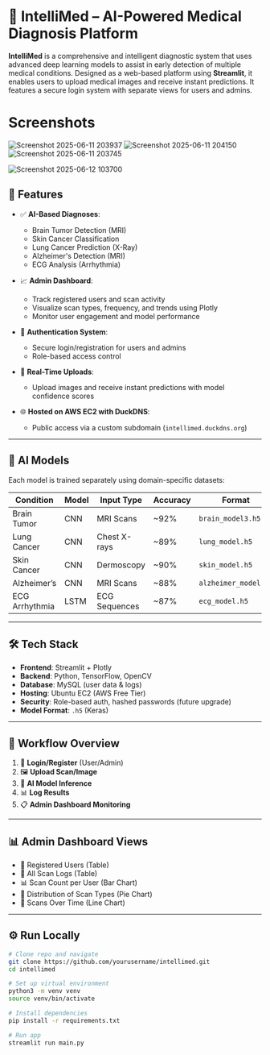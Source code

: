 # 🧠 IntelliMed – AI-Powered Medical Diagnosis Platform

**IntelliMed** is a comprehensive and intelligent diagnostic system that uses advanced deep learning models to assist in early detection of multiple medical conditions. Designed as a web-based platform using **Streamlit**, it enables users to upload medical images and receive instant predictions. It features a secure login system with separate views for users and admins.
# Screenshots
![Screenshot 2025-06-11 203937](https://github.com/user-attachments/assets/eb9256a4-5fe5-4ac0-92b7-d5fa33e0c9d1)
![Screenshot 2025-06-11 204150](https://github.com/user-attachments/assets/3f106b4c-408a-4053-ad49-f3f5001448eb)
![Screenshot 2025-06-11 203745](https://github.com/user-attachments/assets/c375cd38-09e3-4aaa-a56a-367024c0d059)

![Screenshot 2025-06-12 103700](https://github.com/user-attachments/assets/d9c03b60-5012-4842-ab68-6570e97a1b4e)

## 🚀 Features

- ✅ **AI-Based Diagnoses**:
  - Brain Tumor Detection (MRI)
  - Skin Cancer Classification
  - Lung Cancer Prediction (X-Ray)
  - Alzheimer's Detection (MRI)
  - ECG Analysis (Arrhythmia)

- 📈 **Admin Dashboard**:
  - Track registered users and scan activity
  - Visualize scan types, frequency, and trends using Plotly
  - Monitor user engagement and model performance

- 🔐 **Authentication System**:
  - Secure login/registration for users and admins
  - Role-based access control

- 📁 **Real-Time Uploads**:
  - Upload images and receive instant predictions with model confidence scores

- 🌐 **Hosted on AWS EC2 with DuckDNS**:
  - Public access via a custom subdomain (`intellimed.duckdns.org`)

---

## 🧪 AI Models

Each model is trained separately using domain-specific datasets:

| Condition     | Model | Input Type     | Accuracy | Format         |
|---------------|--------|----------------|----------|----------------|
| Brain Tumor   | CNN    | MRI Scans      | ~92%     | `brain_model3.h5` |
| Lung Cancer   | CNN    | Chest X-rays   | ~89%     | `lung_model.h5`   |
| Skin Cancer   | CNN    | Dermoscopy     | ~90%     | `skin_model.h5`   |
| Alzheimer’s   | CNN    | MRI Scans      | ~88%     | `alzheimer_model.h5` |
| ECG Arrhythmia| LSTM   | ECG Sequences  | ~87%     | `ecg_model.h5`      |

---

## 🛠️ Tech Stack

- **Frontend**: Streamlit + Plotly
- **Backend**: Python, TensorFlow, OpenCV
- **Database**: MySQL (user data & logs)
- **Hosting**: Ubuntu EC2 (AWS Free Tier)
- **Security**: Role-based auth, hashed passwords (future upgrade)
- **Model Format**: `.h5` (Keras)

---

## 🧬 Workflow Overview

1. 🔐 **Login/Register** (User/Admin)  
2. 🖼️ **Upload Scan/Image**  
3. 🧠 **AI Model Inference**  
4. 📊 **Log Results**  
5. 📋 **Admin Dashboard Monitoring**

---

## 📊 Admin Dashboard Views

- 👥 Registered Users (Table)
- 🧪 All Scan Logs (Table)
- 📊 Scan Count per User (Bar Chart)
- 🔬 Distribution of Scan Types (Pie Chart)
- 📅 Scans Over Time (Line Chart)

---

## ⚙️ Run Locally

```bash
# Clone repo and navigate
git clone https://github.com/yourusername/intellimed.git
cd intellimed

# Set up virtual environment
python3 -m venv venv
source venv/bin/activate

# Install dependencies
pip install -r requirements.txt

# Run app
streamlit run main.py
